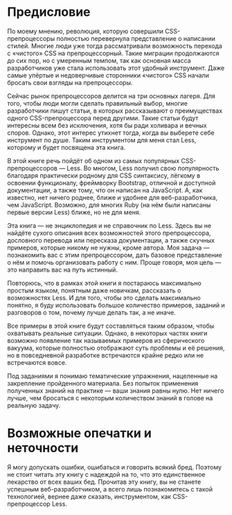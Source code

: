 # Предисловие

По моему мнению, революция, которую совершили CSS-препроцессоры полностью перевернула представление о написании стилей. Многие люди уже тогда рассматривали возможность перехода с «чистого» CSS на препроцессорный. Такие миграции продолжаются до сих пор, но с умеренным темпом, так как основная масса разработчиков уже стала использовать этот удобный инструмент. Даже самые упёртые и недоверчивые сторонники «чистого» CSS начали бросать свои взгляды на препроцессоры.

Сейчас рынок препроцессоров делится на три основных лагеря. Для того, чтобы люди могли сделать правильный выбор, многие разработчики пишут статьи, в которых рассказывают о преимуществах одного CSS-препроцессора перед другими. Такие статьи будут интересны всем без исключения, хотя бы ради холивара и вечных споров. Однако, этот интерес утихнет тогда, когда вы выберете себе инструмент по душе. Таким инструментом для меня стал Less, которому и будет посвящена эта книга.

В этой книге речь пойдёт об одном из самых популярных CSS-препроцессоров — Less. Во многом, Less получил свою популярность благодаря практически родному для CSS синтаксису, лёгкому в освоении функционалу, фреймворку Bootstrap, отличной и доступной документации, а также тому, что он написан на JavaScript. А, как известно, нет ничего роднее, ближе и удобнее для веб-разработчика, чем JavaScript. Возможно, для многих Ruby (на нём были написаны первые версии Less) ближе, но не для меня.

Эта книга — не энциклопедия и не справочник по Less. Здесь вы не найдёте сухого описания всех возможностей этого препроцессора, дословного перевода или пересказа документации, а также скучных примеров, которые никому не нужны, кроме автора. Моя задача — познакомить вас с этим препроцессором, дать базовое представление о нём и помочь организовать работу с ним. Проще говоря, моя цель — это направить вас на путь истинный.

Повторюсь, что в рамках этой книги я постараюсь максимально простым языком, понятным даже новичкам, рассказать о возможностях Less. И для того, чтобы это сделать максимально понятно, я буду использовать большое количество примеров, заданий и разговоров о том, почему лучше делать так, а не иначе.

Все примеры в этой книге будут составляться таким образом, чтобы охватывать реальные ситуации. Однако, в некоторых частях книги возможно появление так называемых примеров из сферического вакуума, которые полностью отображают суть проблемы и её решения, но в повседневной разработке встречаются крайне редко или не встречаются вовсе.

Под заданиями я понимаю тематические упражнения, нацеленные на закрепление пройденного материала. Без попыток применения полученных знаний на практике — ваши знания равны нулю. Нет ничего лучше, чем бросаться с некоторым количеством знаний в голове на реальную задачу.




# Возможные опечатки и неточности

Я могу допускать ошибки, ошибаться и говорить всякий бред. Поэтому не стоит читать эту книгу с надеждой на то, что это единственное лекарство от всех ваших бед. Прочитав эту книгу, вы не станете успешным веб-разработчиком, а всего лишь познакомитесь с такой технологией, вернее даже сказать, инструментом, как CSS-препроцессор Less.
